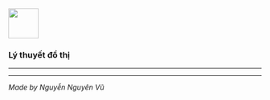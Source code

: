 # <div style="display: flex;flex-wrap: wrap;">
<img src="icon/output-onlinepngtools.ico" width ="60" heigh="60 ">
<h3 style="">Lý thuyết đồ thị</h3>
  </div>
<hr>

<hr>

*Made by Nguyễn Nguyên Vũ*

